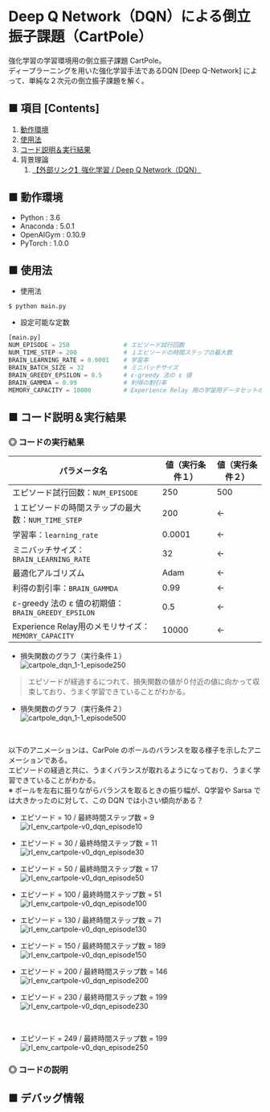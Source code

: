 # Deep Q Network（DQN）による倒立振子課題（CartPole）
強化学習の学習環境用の倒立振子課題 CartPole。<br>
ディープラーニングを用いた強化学習手法であるDQN [Deep Q-Network] によって、単純な２次元の倒立振子課題を解く。<br>

## ■ 項目 [Contents]
1. [動作環境](#動作環境)
1. [使用法](#使用法)
1. [コード説明＆実行結果](#コード説明＆実行結果)
1. 背景理論
    1. [【外部リンク】強化学習 / Deep Q Network（DQN）](https://github.com/Yagami360/My_NoteBook/blob/master/%E6%83%85%E5%A0%B1%E5%B7%A5%E5%AD%A6/%E6%83%85%E5%A0%B1%E5%B7%A5%E5%AD%A6_%E6%A9%9F%E6%A2%B0%E5%AD%A6%E7%BF%92_%E5%BC%B7%E5%8C%96%E5%AD%A6%E7%BF%92.md#DeepQNetwork)


## ■ 動作環境

- Python : 3.6
- Anaconda : 5.0.1
- OpenAIGym : 0.10.9
- PyTorch : 1.0.0

## ■ 使用法

- 使用法
```
$ python main.py
```

- 設定可能な定数
```python
[main.py]
NUM_EPISODE = 250               # エピソード試行回数
NUM_TIME_STEP = 200             # １エピソードの時間ステップの最大数
BRAIN_LEARNING_RATE = 0.0001    # 学習率
BRAIN_BATCH_SIZE = 32           # ミニバッチサイズ
BRAIN_GREEDY_EPSILON = 0.5      # ε-greedy 法の ε 値
BRAIN_GAMMDA = 0.99             # 利得の割引率
MEMORY_CAPACITY = 10000         # Experience Relay 用の学習用データセットのメモリの最大の長さ
```

<a id="コード説明＆実行結果"></a>

## ■ コード説明＆実行結果

### ◎ コードの実行結果

|パラメータ名|値（実行条件１）|値（実行条件２）|
|---|---|---|
|エピソード試行回数：`NUM_EPISODE`|250|500|
|１エピソードの時間ステップの最大数：`NUM_TIME_STEP`|200|←|
|学習率：`learning_rate`|0.0001|←|
|ミニバッチサイズ：`BRAIN_LEARNING_RATE`|32|←|
|最適化アルゴリズム|Adam|←|
|利得の割引率：`BRAIN_GAMMDA`|0.99|←|
|ε-greedy 法の ε 値の初期値：`BRAIN_GREEDY_EPSILON`|0.5|←|
|Experience Relay用のメモリサイズ：`MEMORY_CAPACITY`|10000|←|

- 損失関数のグラフ（実行条件１）<br>
![cartpole_dqn_1-1_episode250](https://user-images.githubusercontent.com/25688193/52705363-11318980-2fc6-11e9-943a-055d4961a2cc.png)<br>
> エピソードが経過するにつれて、損失関数の値が０付近の値に向かって収束しており、うまく学習できていることがわかる。<br>

- 損失関数のグラフ（実行条件２）<br>
![cartpole_dqn_1-1_episode500](https://user-images.githubusercontent.com/25688193/52709653-b4879c00-2fd0-11e9-9358-fa7208c0bd71.png)<br>

<!--
![cartpole_dqn_1-1_episode500](https://user-images.githubusercontent.com/25688193/52705418-29090d80-2fc6-11e9-9ccf-eb38bc97e5bc.png)<br>
> 収束していたloss値が突然発散して、その後収束しなくなる？<br>
-->

<br>

以下のアニメーションは、CarPole のポールのバランスを取る様子を示したアニメーションである。<br>
エピソードの経過と共に、うまくバランスが取れるようになっており、うまく学習できていることがわかる。<br>
※ ポールを左右に振りながらバランスを取るときの振り幅が、Q学習や Sarsa では大きかったのに対して、この DQN では小さい傾向がある？<br>

- エピソード = 10 / 最終時間ステップ数 = 9<br>
![rl_env_cartpole-v0_dqn_episode10](https://user-images.githubusercontent.com/25688193/52705600-a3d22880-2fc6-11e9-9d0a-4ed5a2d9d285.gif)<br>

- エピソード = 30 / 最終時間ステップ数 = 11<br>
![rl_env_cartpole-v0_dqn_episode30](https://user-images.githubusercontent.com/25688193/52705604-a59bec00-2fc6-11e9-8732-046ad3004d3d.gif)<br>

- エピソード = 50 / 最終時間ステップ数 = 17<br>
![rl_env_cartpole-v0_dqn_episode50](https://user-images.githubusercontent.com/25688193/52705608-a896dc80-2fc6-11e9-97d0-1d8b7fb1e8eb.gif)<br>

- エピソード = 100 / 最終時間ステップ数 = 51
![rl_env_cartpole-v0_dqn_episode100](https://user-images.githubusercontent.com/25688193/52705611-aaf93680-2fc6-11e9-8d45-c413e69e2574.gif)<br>

- エピソード = 130 / 最終時間ステップ数 = 71<br>
![rl_env_cartpole-v0_dqn_episode130](https://user-images.githubusercontent.com/25688193/52705791-1f33da00-2fc7-11e9-8d64-ff7e8d757cfc.gif)<br>

- エピソード = 150 / 最終時間ステップ数 = 189
![rl_env_cartpole-v0_dqn_episode150](https://user-images.githubusercontent.com/25688193/52705651-c95f3200-2fc6-11e9-9497-dee26ee311d3.gif)<br>

- エピソード = 200 / 最終時間ステップ数 = 146
![rl_env_cartpole-v0_dqn_episode200](https://user-images.githubusercontent.com/25688193/52705656-ccf2b900-2fc6-11e9-8124-16df0d171e5f.gif)<br>

- エピソード = 230 / 最終時間ステップ数 = 199<br>
![rl_env_cartpole-v0_dqn_episode230](https://user-images.githubusercontent.com/25688193/52705664-d0864000-2fc6-11e9-91e0-74b792c51ede.gif)
<br>

- エピソード = 249 / 最終時間ステップ数 = 199
![rl_env_cartpole-v0_dqn_episode250](https://user-images.githubusercontent.com/25688193/52705670-d3813080-2fc6-11e9-8c95-d3046db0e2eb.gif)<br>

### ◎ コードの説明


## ■ デバッグ情報

